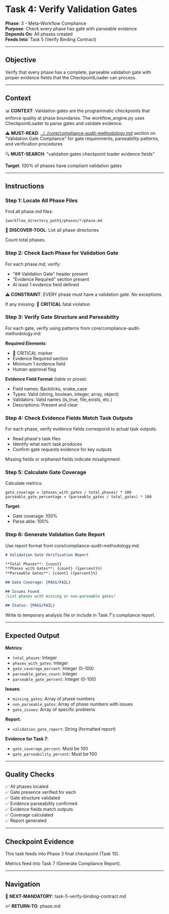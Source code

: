 # Task 4: Verify Validation Gates

**Phase**: 3 - Meta-Workflow Compliance  
**Purpose**: Check every phase has gate with parseable evidence  
**Depends On**: All phases created  
**Feeds Into**: Task 5 (Verify Binding Contract)

---

## Objective

Verify that every phase has a complete, parseable validation gate with proper evidence fields that the CheckpointLoader can process.

---

## Context

📊 **CONTEXT**: Validation gates are the programmatic checkpoints that enforce quality at phase boundaries. The workflow_engine.py uses CheckpointLoader to parse gates and validate evidence.

⚠️ **MUST-READ**: [../../core/compliance-audit-methodology.md](../../core/compliance-audit-methodology.md) section on "Validation Gate Compliance" for gate requirements, parseability patterns, and verification procedures

🔍 **MUST-SEARCH**: "validation gates checkpoint loader evidence fields"

**Target**: 100% of phases have compliant validation gates

---

## Instructions

### Step 1: Locate All Phase Files

Find all phase.md files:

```
{workflow_directory_path}/phases/*/phase.md
```

📖 **DISCOVER-TOOL**: List all phase directories

Count total phases.

### Step 2: Check Each Phase for Validation Gate

For each phase.md, verify:
- "## Validation Gate" header present
- "Evidence Required" section present
- At least 1 evidence field defined

⚠️ **CONSTRAINT**: EVERY phase must have a validation gate. No exceptions.

If any missing: 🚨 **CRITICAL** fatal violation

### Step 3: Verify Gate Structure and Parseability

For each gate, verify using patterns from core/compliance-audit-methodology.md:

**Required Elements**:
- 🚨 CRITICAL marker
- Evidence Required section
- Minimum 1 evidence field
- Human approval flag

**Evidence Field Format** (table or prose):
- Field names: Backticks, snake_case
- Types: Valid (string, boolean, integer, array, object)
- Validators: Valid names (is_true, file_exists, etc.)
- Descriptions: Present and clear

### Step 4: Check Evidence Fields Match Task Outputs

For each phase, verify evidence fields correspond to actual task outputs:
- Read phase's task files
- Identify what each task produces
- Confirm gate requests evidence for key outputs

Missing fields or orphaned fields indicate misalignment.

### Step 5: Calculate Gate Coverage

Calculate metrics:

```
gate_coverage = (phases_with_gates / total_phases) * 100
parseable_gate_percentage = (parseable_gates / total_gates) * 100
```

**Target**: 
- Gate coverage: 100%
- Parse able: 100%

### Step 6: Generate Validation Gate Report

Use report format from core/compliance-audit-methodology.md:

```markdown
# Validation Gate Verification Report

**Total Phases**: {count}
**Phases with Gates**: {count} ({percent}%)
**Parseable Gates**: {count} ({percent}%)

## Gate Coverage: {PASS/FAIL}

## Issues Found
[List phases with missing or non-parseable gates]

## Status: {PASS/FAIL}
```

Write to temporary analysis file or include in Task 7's compliance report.

---

## Expected Output

**Metrics**:
- `total_phases`: Integer
- `phases_with_gates`: Integer
- `gate_coverage_percent`: Integer (0-100)
- `parseable_gates_count`: Integer
- `parseable_gate_percent`: Integer (0-100)

**Issues**:
- `missing_gates`: Array of phase numbers
- `non_parseable_gates`: Array of phase numbers with issues
- `gate_issues`: Array of specific problems

**Report**:
- `validation_gate_report`: String (formatted report)

**Evidence for Task 7**:
- `gate_coverage_percent`: Must be 100
- `gate_parseability_percent`: Must be 100

---

## Quality Checks

✅ All phases located  
✅ Gate presence verified for each  
✅ Gate structure validated  
✅ Evidence parseability confirmed  
✅ Evidence fields match outputs  
✅ Coverage calculated  
✅ Report generated

---

## Checkpoint Evidence

This task feeds into Phase 3 final checkpoint (Task 10).

Metrics feed into Task 7 (Generate Compliance Report).

---

## Navigation

🎯 **NEXT-MANDATORY**: task-5-verify-binding-contract.md

↩️ **RETURN-TO**: phase.md

